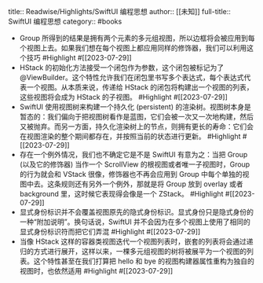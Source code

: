 title:: Readwise/Highlights/SwiftUI 编程思想
author:: [[未知]]
full-title:: SwiftUI 编程思想
category:: #books

- Group 所得到的结果是拥有两个元素的多元组视图，所以边框将会被应⽤到每个视图上去。如果我们想在每个视图上都应⽤同样的修饰器，我们可以利⽤这个技巧 #Highlight #[[2023-07-29]]
- HStack 的初始化⽅法接受⼀个闭包作为参数，这个闭包被标记为了
  @ViewBuilder。这个特性允许我们在闭包⾥书写多个表达式，每个表达式代表⼀个视图。从本质来说，传递给 HStack 的闭包将构建出⼀个视图的列表，这些视图将会成为 HStack 的⼦视图。 #Highlight #[[2023-07-29]]
- SwiftUI 使⽤视图树来构建⼀个持久化 (persistent) 的渲染树。视图树本身是暂态的：我们偏向于把视图树看作是蓝图，它们会被⼀次⼜⼀次地构建，然后⼜被抛弃。⽽另⼀⽅⾯，持久化渲染树上的节点，则拥有更⻓的寿命：它们会在视图渲染的整个期间都存在，并按照当前的状态进⾏更新。 #Highlight #[[2023-07-29]]
- 存在⼀个例外情况，我们也不确定它是不是 SwiftUI 有意为之：当把
  Group (以及它的修饰器) 当作⼀个 ScrollView 的根视图或者唯⼀⼦视图时，Group 的⾏为就会和 VStack 很像，修饰器也不再会应⽤到 Group 中每个单独的视图中去。这条规则还有另外⼀个例外，那就是将 Group 放到 overlay 或者 background ⾥，这时候它表现得会像是⼀个 ZStack。 #Highlight #[[2023-07-29]]
- 显式身份标识并不会覆盖视图原先的隐式身份标识。显式身份只是隐式身份的⼀种“附加说明”。换句话说，SwiftUI 并不会因为在多个视图上使⽤了相同的显式身份标识符⽽把它们弄混 #Highlight #[[2023-07-29]]
- 当像 HStack 这样的容器类视图迭代⼀个视图列表时，嵌套的列表将会通过递归的⽅式进⾏展开，这样以来，⼀棵多元组视图的树将被展平为⼀个视图的列表。这个特性甚⾄在我们打算把 hello 和 bye 的视图构建器属性重构为独⾃的视图时，也依然适⽤ #Highlight #[[2023-07-29]]